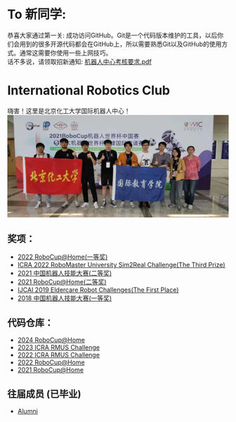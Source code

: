 # To 新同学:
恭喜大家通过第一关: 成功访问GitHub。Git是一个代码版本维护的工具，以后你们会用到的很多开源代码都会在GitHub上，所以需要熟悉Git以及GitHub的使用方式。通常这需要你使用一些上网技巧。</br>
话不多说，请领取招新通知:
[机器人中心考核要求.pdf](profile/机器人中心考核要求.pdf)

# International Robotics Club
嗨害！这里是北京化工大学国际机器人中心！</br>
![1](profile/imgs/1.jpg)</br>

## 奖项：
* [2022 RoboCup@Home(一等奖)](profile/imgs/2022robocup.jpg)
* [ICRA 2022 RoboMaster University Sim2Real Challenge(The Third Prize)](profile/imgs/2.jpg)
* [2021 中国机器人技能大赛(二等奖)](profile/imgs/3.jpg)
* [2021 RoboCup@Home(二等奖)](profile/imgs/4.jpg)
* [IJCAI 2019 Eldercare Robot Challenges(The First Place)](profile/imgs/5.jpg)
* [2018 中国机器人技能大赛(一等奖)](profile/imgs/6.jpg)

## 代码仓库：
* [2024 RoboCup@Home](https://github.com/mvyp/Robocup_2024)
* [2023 ICRA RMUS Challenge](https://github.com/mvyp/buct_sim2real2023)
* [2022 ICRA RMUS Challenge](https://github.com/mvyp/buct_sim2real2022)
* [2022 RoboCup@Home](https://github.com/mvyp/RoboCup-Home2022)
* [2021 RoboCup@Home](https://github.com/mvyp/RoboCup2021_MAIN)

## 往届成员 (已毕业)
* [Alumni](profile/alumni.md)